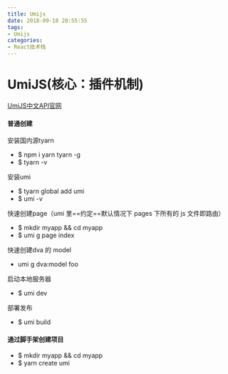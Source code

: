 ```yaml
---
title: Umijs
date: 2018-09-18 20:55:55
tags:
- Umijs
categories: 
- React技术栈
---
```


# UmiJS(核心：插件机制)

[UmiJS中文API官网](https://umijs.org/zh/)

#### 普通创建


安装国内源tyarn

- $ npm i yarn tyarn -g
- $ tyarn -v

安装umi

- $ tyarn global add umi
- $ umi -v

快速创建page（umi 里==约定==默认情况下 pages 下所有的 js 文件即路由）

- $ mkdir myapp && cd myapp
- $ umi g page index 

快速创建dva 的 model

- umi g dva:model foo

启动本地服务器

- $ umi dev

部署发布

- $ umi build

#### 通过脚手架创建项目

- $ mkdir myapp && cd myapp
- $ yarn create umi